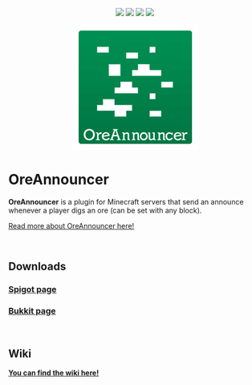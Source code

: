 <p align="center">
  <img src="https://img.shields.io/badge/supports-Bukkit%2C%20Spigot-brightgreen.svg">
  <a href="https://bstats.org/plugin/bukkit/OreAnnouncer"><img src="https://api.alessiodp.com/makeshield.svg?plugin=oreannouncer&color=007A46"></a>
  <a href="https://discord.gg/683DVWR"><img src="https://img.shields.io/badge/discord-join-blue.svg"></a>
  <a href="../../issues"><img src="https://img.shields.io/badge/issue-open-red.svg"></a>
</p>

<p align="center"><img src="images/logo.png"></p>

# OreAnnouncer
<b>OreAnnouncer</b> is a plugin for Minecraft servers that send an announce whenever a player digs an ore (can be set with any block).

[Read more about OreAnnouncer here!](https://alessiodp.com/oreannouncer.php)

<br>

## Downloads
### [Spigot page](http://www.spigotmc.org/resources/oreannouncer.33464/)
### [Bukkit page](http://dev.bukkit.org/bukkit-plugins/oreannouncer/)

<br>

## Wiki
**[You can find the wiki here!](https://alessiodp.com/wiki/oreannouncer/)**
